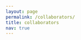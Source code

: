 ```yaml
---
layout: page
permalink: /collaborators/
title: collaborators
nav: true
---
```

<!---
 **Acknowledgements**: We are grateful to the following agencies/institutions for their contributions to our research: AFOSR, Alfred P. Sloan Foundation, Commonwealth of Pennsylvania, DARPA, Facebook, Glaxo-Smith-Kline, IBM, Intel, National Geospatial-Intelligence Agency, National Institutes of Health, National Science Foundation, Office of Naval Research.

 <img src="/assets/img/sponsors.png" width="100%"/>
-->


